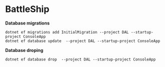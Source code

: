 # BattleShip


**Database migrations**

~~~
dotnet ef migrations add InitialMigration --project DAL --startup-project ConsoleApp
dotnet ef database update  --project DAL --startup-project ConsoleApp
~~~


**Database droping**

~~~
dotnet ef database drop  --project DAL --startup-project ConsoleApp
~~~
